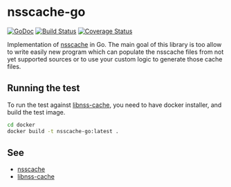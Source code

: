 # nsscache-go

[![GoDoc](https://godoc.org/github/MiLk/nsscache-go?status.png)](https://godoc.org/github/MiLk/nsscache-go)
[![Build Status](https://github.com/MiLk/nsscache-go/actions/workflows/go.yml/badge.svg)](https://github.com/MiLk/nsscache-go/actions)
[![Coverage Status](https://coveralls.io/repos/github/MiLk/nsscache-go/badge.svg?branch=master)](https://coveralls.io/github/MiLk/nsscache-go?branch=master)

Implementation of [nsscache](https://github.com/google/nsscache) in Go.
The main goal of this library is too allow to write easily new program which can populate the nsscache files
from not yet supported sources or to use your custom logic to generate those cache files.

## Running the test

To run the test against [libnss-cache](https://github.com/google/libnss-cache),
you need to have docker installer, and build the test image.

```bash
cd docker
docker build -t nsscache-go:latest .
```

## See

* [nsscache](https://github.com/google/nsscache)
* [libnss-cache](https://github.com/google/libnss-cache)
